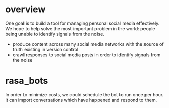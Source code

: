 # overview

One goal is to build a tool for managing personal social media effectively.  We hope to help solve the most important problem in the world: people being unable to identify signals from the noise.

- produce content across many social media networks with the source of truth existing in version control
- crawl responses to social media posts in order to identify signals from the noise

# rasa_bots

In order to minimize costs, we could schedule the bot to run once per hour.  It can import conversations which have happened and respond to them.
